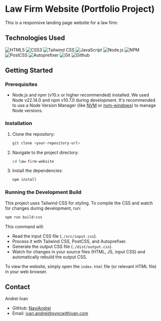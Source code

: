# Law Firm Website (Portfolio Project)

This is a responsive landing page website for a law firm.

## Technologies Used

![HTML5](https://img.shields.io/badge/-HTML5-05122A?style=flat&logo=html5)
![CSS3](https://img.shields.io/badge/-CSS-05122A?style=flat&logo=css3)
![Tailwind CSS](https://img.shields.io/badge/-Tailwind_CSS-05122A?style=flat&logo=tailwindcss)
![JavaScript](https://img.shields.io/badge/-JavaScript-05122A?style=flat&logo=javascript)
![Node.js](https://img.shields.io/badge/-Node.js-05122A?style=flat&logo=node.js)
![NPM](https://img.shields.io/badge/-NPM-05122A?style=flat&logo=npm)
![PostCSS](https://img.shields.io/badge/-PostCSS-05122A?style=flat&logo=postcss)
![Autoprefixer](https://img.shields.io/badge/-Autoprefixer-05122A?style=flat&logo=autoprefixer)
![Git](https://img.shields.io/badge/-Git-05122A?style=flat&logo=git)
![Github](https://img.shields.io/badge/-GitHub-05122A?style=flat&logo=github)

## Getting Started

### Prerequisites

*   Node.js and npm (v10.x or higher recommended) installed. We used Node v22.14.0 and npm v10.7.0 during development. It's recommended to use a Node Version Manager (like [NVM](https://github.com/nvm-sh/nvm) or [nvm-windows](https://github.com/coreybutler/nvm-windows)) to manage Node versions.

### Installation

1.  Clone the repository:
    ```bash
    git clone <your-repository-url>
    ```
2.  Navigate to the project directory:
    ```bash
    cd law-firm-website
    ```
3.  Install the dependencies:
    ```bash
    npm install
    ```

### Running the Development Build

This project uses Tailwind CSS for styling. To compile the CSS and watch for changes during development, run:

```bash
npm run build:css
```

This command will:
*   Read the input CSS file (`./src/input.css`).
*   Process it with Tailwind CSS, PostCSS, and Autoprefixer.
*   Generate the output CSS file (`./dist/output.css`).
*   Watch for changes in your source files (HTML, JS, input CSS) and automatically rebuild the output CSS.

To view the website, simply open the `index.html` file (or relevant HTML file) in your web browser.

## Contact

Andrei Ivan
*   GitHub: [NaviAndrei](https://github.com/NaviAndrei)
*   Email: [ivan.andrei@syncwithivan.com](mailto:ivan.andrei@syncwithivan.com) 